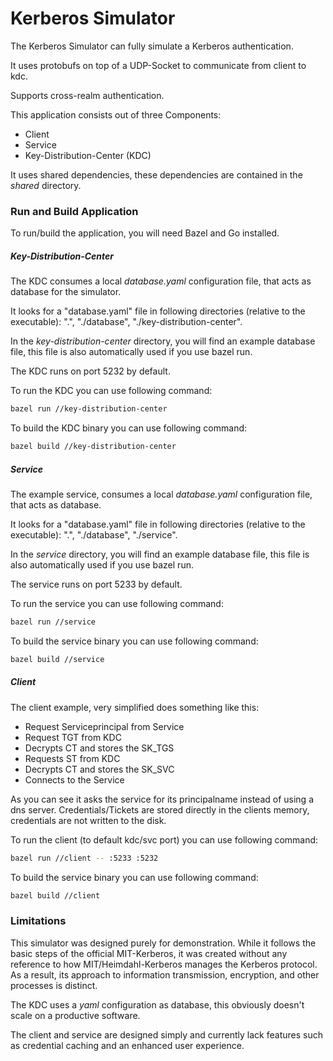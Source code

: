 Kerberos Simulator
==================

The Kerberos Simulator can fully simulate a Kerberos authentication.

It uses protobufs on top of a UDP-Socket to communicate from client to kdc.

Supports cross-realm authentication.


This application consists out of three Components:
- Client
- Service
- Key-Distribution-Center (KDC)


It uses shared dependencies, these dependencies are contained in the *shared* directory.

### Run and Build Application

To run/build the application, you will need Bazel and Go installed.

##### Key-Distribution-Center

The KDC consumes a local *database.yaml* configuration file, that acts as database for the simulator.

It looks for a "database.yaml" file in following directories (relative to the executable): ".", "./database", "./key-distribution-center".

In the *key-distribution-center* directory, you will find an example database file, this file is also automatically used if you use bazel run.

The KDC runs on port 5232 by default.

To run the KDC you can use following command:
```bash
bazel run //key-distribution-center
```

To build the KDC binary you can use following command:
```bash
bazel build //key-distribution-center
```

##### Service

The example service, consumes a local *database.yaml* configuration file, that acts as database.

It looks for a "database.yaml" file in following directories (relative to the executable): ".", "./database", "./service".

In the *service* directory, you will find an example database file, this file is also automatically used if you use bazel run.

The service runs on port 5233 by default.

To run the service you can use following command:
```bash
bazel run //service
```

To build the service binary you can use following command:
```bash
bazel build //service
```

##### Client

The client example, very simplified does something like this:

- Request Serviceprincipal from Service
- Request TGT from KDC
- Decrypts CT and stores the SK_TGS
- Requests ST from KDC
- Decrypts CT and stores the SK_SVC
- Connects to the Service

As you can see it asks the service for its principalname instead of using a dns server.
Credentials/Tickets are stored directly in the clients memory, credentials are not written to the disk.

To run the client (to default kdc/svc port) you can use following command:
```bash
bazel run //client -- :5233 :5232
```

To build the service binary you can use following command:
```bash
bazel build //client
```

### Limitations

This simulator was designed purely for demonstration. While it follows the basic steps of the official MIT-Kerberos, it was created without any reference to how MIT/Heimdahl-Kerberos manages the Kerberos protocol. As a result, its approach to information transmission, encryption, and other processes is distinct.

The KDC uses a *yaml* configuration as database, this obviously doesn't scale on a productive software.

The client and service are designed simply and currently lack features such as credential caching and an enhanced user experience.